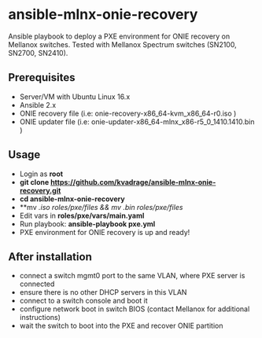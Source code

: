 # ansible-mlnx-onie-recovery

Ansible playbook to deploy a PXE environment for ONIE recovery on Mellanox switches.
Tested with Mellanox Spectrum switches (SN2100, SN2700, SN2410).

Prerequisites
-------------------
* Server/VM with Ubuntu Linux 16.x
* Ansible 2.x
* ONIE recovery file (i.e: onie-recovery-x86_64-kvm_x86_64-r0.iso )
* ONIE updater file (i.e: onie-updater-x86_64-mlnx_x86-r5_0_1410.1410.bin )

Usage
-------------------

* Login as **root**
* **git clone https://github.com/kvadrage/ansible-mlnx-onie-recovery.git**
* **cd ansible-mlnx-onie-recovery**
* **mv *.iso roles/pxe/files && mv *.bin roles/pxe/files**
* Edit vars in **roles/pxe/vars/main.yaml**
* Run playbook: **ansible-playbook pxe.yml**
* PXE environment for ONIE recovery is up and ready!

After installation
-------------------
* connect a switch mgmt0 port to the same VLAN, where PXE server is connected
* ensure there is no other DHCP servers in this VLAN
* connect to a switch console and boot it
* configure network boot in switch BIOS (contact Mellanox for additional instructions)
* wait the switch to boot into the PXE and recover ONIE partition
